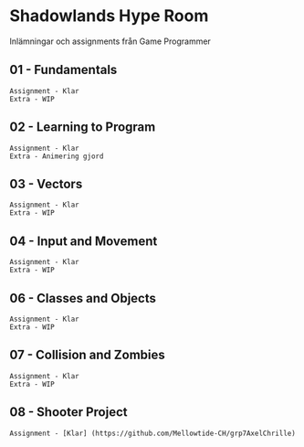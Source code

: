 # Shadowlands Hype Room
Inlämningar och assignments från Game Programmer


## 01 - Fundamentals
	Assignment - Klar
	Extra - WIP

## 02 - Learning to Program
	Assignment - Klar
	Extra - Animering gjord

## 03 - Vectors
	Assignment - Klar
	Extra - WIP

## 04 - Input and Movement
	Assignment - Klar
	Extra - WIP

## 06 - Classes and Objects
	Assignment - Klar
	Extra - WIP

## 07 - Collision and Zombies
	Assignment - Klar
	Extra - WIP

## 08 - Shooter Project
	Assignment - [Klar] (https://github.com/Mellowtide-CH/grp7AxelChrille)

